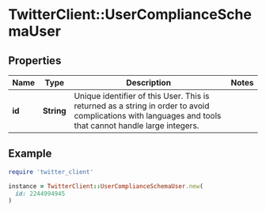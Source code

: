 # TwitterClient::UserComplianceSchemaUser

## Properties

| Name | Type | Description | Notes |
| ---- | ---- | ----------- | ----- |
| **id** | **String** | Unique identifier of this User. This is returned as a string in order to avoid complications with languages and tools that cannot handle large integers. |  |

## Example

```ruby
require 'twitter_client'

instance = TwitterClient::UserComplianceSchemaUser.new(
  id: 2244994945
)
```


